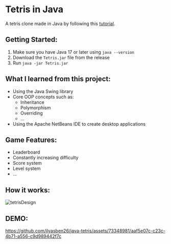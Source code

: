 # Tetris in Java

A tetris clone made in Java by following this [tutorial](https://www.youtube.com/watch?v=dgVh6S8X25k&list=PL8wKnrrMApCoP9xTwOmQRHsZ8_Kr9c_DY). 

## Getting Started:
1. Make sure you have Java 17 or later using `java --version`
2. Download the `Tetris.jar` file from the release
3. Run `java -jar Tetris.jar`


## What I learned from this project:
- Using the Java Swing library
- Core OOP concepts such as:
  - Inheritance
  - Polymorphism
  - Overriding
  - ...
- Using the Apache NetBeans IDE to create desktop applications

## Game Features:
- Leaderboard
- Constantly increasing difficulty
- Score system
- Level system
- ...

## How it works:
![tetrisDesign](https://github.com/ilyasben26/java-tetris/assets/73348981/4203b7f6-89c7-4d02-aead-15e5033cd73b)

## DEMO:

https://github.com/ilyasben26/java-tetris/assets/73348981/aaf5e07c-c23c-4b71-a556-c9d989442f7c

